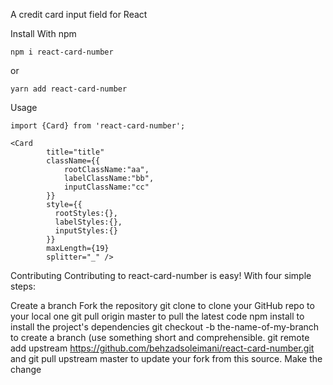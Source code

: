 A credit card input field for React

Install
With npm

```
npm i react-card-number
```
or
```
yarn add react-card-number
```
Usage
```
import {Card} from 'react-card-number';
 
<Card
        title="title"
        className={{
            rootClassName:"aa",
            labelClassName:"bb",
            inputClassName:"cc"
        }} 
        style={{
          rootStyles:{},
          labelStyles:{},
          inputStyles:{}
        }}
        maxLength={19}
        splitter="_" />
```

Contributing
Contributing to react-card-number is easy! With four simple steps:

Create a branch
Fork the repository
git clone <your-repo-url> to clone your GitHub repo to your local one
git pull origin master to pull the latest code
npm install to install the project's dependencies
git checkout -b the-name-of-my-branch to create a branch (use something short and comprehensible.
git remote add upstream https://github.com/behzadsoleimani/react-card-number.git and git pull upstream master to update your fork from this source.
Make the change

